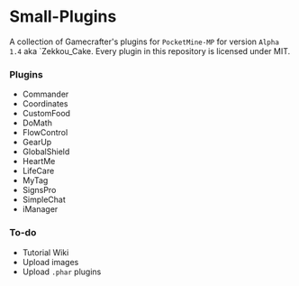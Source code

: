 # Small-Plugins
A collection of Gamecrafter's plugins for `PocketMine-MP` for version `Alpha 1.4` aka `Zekkou_Cake. Every plugin in this
repository is licensed under MIT.

### Plugins
* Commander
* Coordinates
* CustomFood
* DoMath
* FlowControl
* GearUp
* GlobalShield
* HeartMe
* LifeCare
* MyTag
* SignsPro
* SimpleChat
* iManager

### To-do
* Tutorial Wiki
* Upload images
* Upload `.phar` plugins
